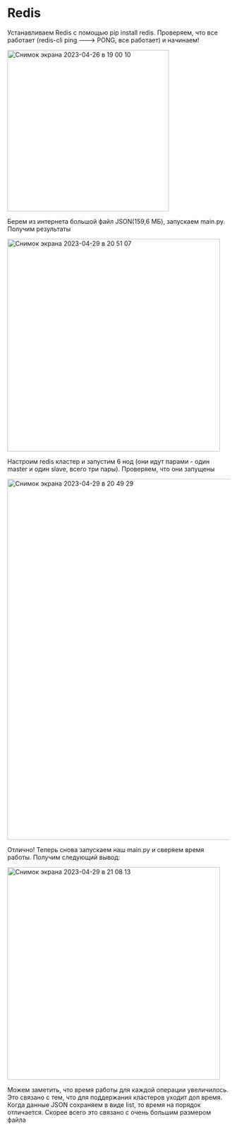# Redis

Устанавливаем Redis с помощью pip install redis. Проверяем, что все работает (redis-cli ping ---> PONG, все работает) и начинаем!

<img width="366" alt="Снимок экрана 2023-04-26 в 19 00 10" src="https://user-images.githubusercontent.com/71896956/234633755-1d9d014c-78a3-4fe3-b335-c43e9b09b85c.png">

Берем из интернета большой файл JSON(159,6 МБ), запускаем main.py. Получим результаты


<img width="482" alt="Снимок экрана 2023-04-29 в 20 51 07" src="https://user-images.githubusercontent.com/71896956/235318198-8081c6b2-119d-4765-9ccf-6aa2c65ae113.png">

Настроим redis кластер и запустим 6 нод (они идут парами - один master и один slave, всего три пары). Проверяем, что они запущены


<img width="818" alt="Снимок экрана 2023-04-29 в 20 49 29" src="https://user-images.githubusercontent.com/71896956/235318383-82dcfb2e-a453-49c6-a5c3-0eb9ee563f7b.png">

Отлично! Теперь снова запускаем наш main.py и сверяем время работы. Получим следующий вывод:

<img width="482" alt="Снимок экрана 2023-04-29 в 21 08 13" src="https://user-images.githubusercontent.com/71896956/235318408-43b0112c-1ecf-46ec-b427-b463fd7dfb3f.png">

Можем заметить, что время работы для каждой операции увеличилось. Это связано с тем, что для поддержания кластеров уходит доп время. Когда данные JSON сохраняем в виде list, то время на порядок отличается. Скорее всего это связано с очень большим размером файла
